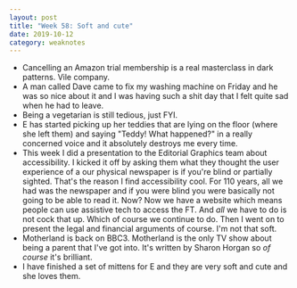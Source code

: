 ```yaml
---
layout: post
title: "Week 58: Soft and cute"
date: 2019-10-12
category: weaknotes
---
```

* Cancelling an Amazon trial membership is a real masterclass in dark patterns. Vile company.
* A man called Dave came to fix my washing machine on Friday and he was so nice about it and I was having such a shit day that I felt quite sad when he had to leave.
* Being a vegetarian is still tedious, just FYI.
* E has started picking up her teddies that are lying on the floor (where she left them) and saying "Teddy! What happened?" in a really concerned voice and it absolutely destroys me every time.
* This week I did a presentation to the Editorial Graphics team about accessibility. I kicked it off by asking them what they thought the user experience of a our physical newspaper is if you're blind or partially sighted. That's the reason I find accessibility cool. For 110 years, all we had was the newspaper and if you were blind you were basically not going to be able to read it. Now? Now we have a website which means people can use assistive tech to access the FT. And _all_ we have to do is not cock that up. Which of course we continue to do. Then I went on to present the legal and financial arguments of course. I'm not that soft.
* Motherland is back on BBC3. Motherland is the only TV show about being a parent that I've got into. It's written by Sharon Horgan so _of course_ it's brilliant.
* I have finished a set of mittens for E and they are very soft and cute and she loves them.
